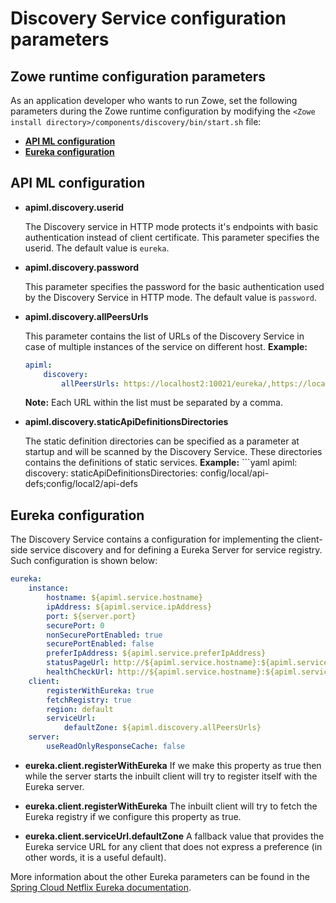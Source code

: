 # Discovery Service configuration parameters

## Zowe runtime configuration parameters

As an application developer who wants to run Zowe, set the following parameters during the Zowe runtime configuration by modifying the `<Zowe install directory>/components/discovery/bin/start.sh` file:

* **[API ML configuration](#api-ml-configuration)**
* **[Eureka configuration](#eureka-configuration)**

## API ML configuration

* **apiml.discovery.userid**

    The Discovery service in HTTP mode protects it's endpoints with basic authentication instead of client certificate. This parameter  specifies the userid. The default value is `eureka`. 

* **apiml.discovery.password**

    This parameter specifies the password for the basic authentication used by the Discovery Service in HTTP mode. The default value is `password`.
    
* **apiml.discovery.allPeersUrls**

    This parameter contains the list of URLs of the Discovery Service in case of multiple instances of the service on different host. 
    **Example:** 
    ```yaml
    apiml:
        discovery:
            allPeersUrls: https://localhost2:10021/eureka/,https://localhost3:10031/eureka/
    ```
    **Note:** Each URL within the list must be separated by a comma.
    
* **apiml.discovery.staticApiDefinitionsDirectories**

    The static definition directories can be specified as a parameter at startup and will be scanned by the Discovery Service. These directories contains the definitions of static services.
     **Example:** 
        ```yaml
        apiml:
            discovery:
                staticApiDefinitionsDirectories: config/local/api-defs;config/local2/api-defs

## Eureka configuration

The Discovery Service contains a configuration for implementing the client-side service discovery and for defining a Eureka Server for service registry. Such configuration is shown below:

```yaml
eureka:
    instance:
        hostname: ${apiml.service.hostname}
        ipAddress: ${apiml.service.ipAddress}
        port: ${server.port}
        securePort: 0
        nonSecurePortEnabled: true
        securePortEnabled: false
        preferIpAddress: ${apiml.service.preferIpAddress}
        statusPageUrl: http://${apiml.service.hostname}:${apiml.service.port}/application/info
        healthCheckUrl: http://${apiml.service.hostname}:${apiml.service.port}/application/health
    client:
        registerWithEureka: true
        fetchRegistry: true
        region: default
        serviceUrl:
            defaultZone: ${apiml.discovery.allPeersUrls}
    server:
        useReadOnlyResponseCache: false
```

* **eureka.client.registerWithEureka**
    If we make this property as true then while the server starts the inbuilt client will try to register itself with the Eureka server.

* **eureka.client.registerWithEureka**
    The inbuilt client will try to fetch the Eureka registry if we configure this property as true.

* **eureka.client.serviceUrl.defaultZone**
    A fallback value that provides the Eureka service URL for any client that does not express a preference (in other words, it is a useful default).

More information about the other Eureka parameters can be found in the [Spring Cloud Netflix Eureka documentation](https://cloud.spring.io/spring-cloud-netflix/multi/multi__service_discovery_eureka_clients.html).
